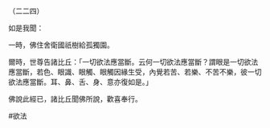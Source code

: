 （二二四）

如是我聞：

一時，佛住舍衛國祇樹給孤獨園。

爾時，世尊告諸比丘：「一切欲法應當斷。云何一切欲法應當斷？謂眼是一切欲法應當斷，若色、眼識、眼觸、眼觸因緣生受，內覺若苦、若樂、不苦不樂，彼一切欲法應當斷。耳、鼻、舌、身、意亦復如是。」

佛說此經已，諸比丘聞佛所說，歡喜奉行。



#欲法
